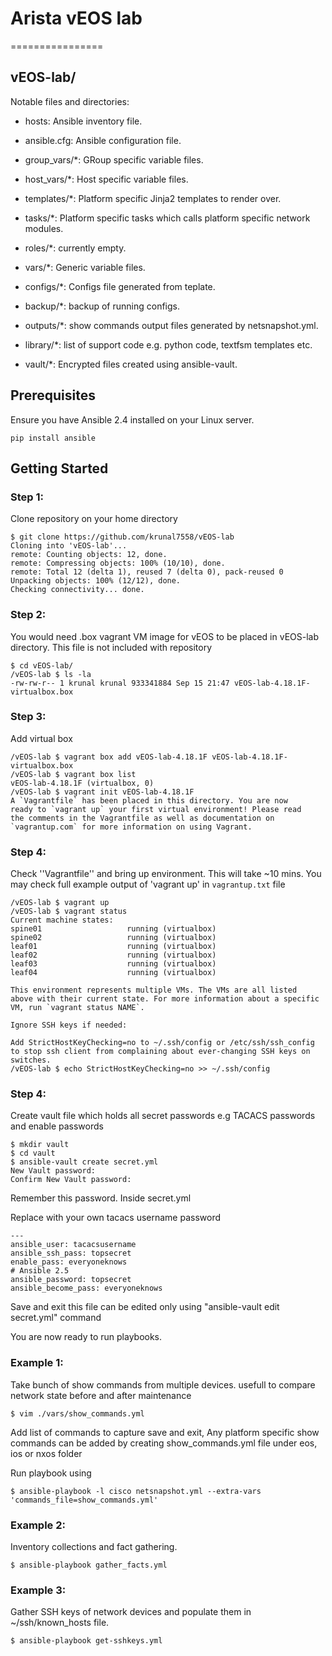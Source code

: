 
# Arista vEOS lab
================

## vEOS-lab/

Notable files and directories:

* hosts: Ansible inventory file. 

* ansible.cfg: Ansible configuration file.

* group_vars/*: GRoup specific variable files.

* host_vars/*: Host specific variable files.

* templates/*: Platform specific Jinja2 templates to render over.

* tasks/*: Platform specific tasks which calls platform specific network modules.

* roles/*: currently empty.

* vars/*: Generic variable files. 

* configs/*: Configs file generated from teplate.

* backup/*: backup of running configs.

* outputs/*: show commands output files generated by netsnapshot.yml.

* library/*: list of support code e.g. python code, textfsm templates etc.

* vault/*: Encrypted files created using ansible-vault. 

## Prerequisites

Ensure you have Ansible 2.4 installed on your Linux server.

	pip install ansible

## Getting Started

### Step 1:

Clone repository on your home directory

	$ git clone https://github.com/krunal7558/vEOS-lab
	Cloning into 'vEOS-lab'...
	remote: Counting objects: 12, done.
	remote: Compressing objects: 100% (10/10), done.
	remote: Total 12 (delta 1), reused 7 (delta 0), pack-reused 0
	Unpacking objects: 100% (12/12), done.
	Checking connectivity... done.


### Step 2:

You would need .box vagrant VM image for vEOS to be placed in vEOS-lab directory. This file is not included with repository

	$ cd vEOS-lab/
	/vEOS-lab $ ls -la
	-rw-rw-r-- 1 krunal krunal 933341884 Sep 15 21:47 vEOS-lab-4.18.1F-virtualbox.box

### Step 3:

Add virtual box 

	/vEOS-lab $ vagrant box add vEOS-lab-4.18.1F vEOS-lab-4.18.1F-virtualbox.box
	/vEOS-lab $ vagrant box list
	vEOS-lab-4.18.1F (virtualbox, 0)
	/vEOS-lab $ vagrant init vEOS-lab-4.18.1F
	A `Vagrantfile` has been placed in this directory. You are now
	ready to `vagrant up` your first virtual environment! Please read
	the comments in the Vagrantfile as well as documentation on
	`vagrantup.com` for more information on using Vagrant.

### Step 4:

Check ''Vagrantfile'' and bring up environment. This will take ~10 mins. You may check full example output of 'vagrant up' in ``vagrantup.txt`` file

	/vEOS-lab $ vagrant up
	/vEOS-lab $ vagrant status
	Current machine states:
	spine01                   running (virtualbox)
	spine02                   running (virtualbox)
	leaf01                    running (virtualbox)
	leaf02                    running (virtualbox)
	leaf03                    running (virtualbox)
	leaf04                    running (virtualbox)

	This environment represents multiple VMs. The VMs are all listed
	above with their current state. For more information about a specific
	VM, run `vagrant status NAME`.

	Ignore SSH keys if needed:

	Add StrictHostKeyChecking=no to ~/.ssh/config or /etc/ssh/ssh_config to stop ssh client from complaining about ever-changing SSH keys on switches.
	/vEOS-lab $ echo StrictHostKeyChecking=no >> ~/.ssh/config


### Step 4:

Create vault file which holds all secret passwords e.g TACACS passwords and enable passwords

	$ mkdir vault
	$ cd vault
	$ ansible-vault create secret.yml
	New Vault password:
	Confirm New Vault password:

Remember this password. Inside secret.yml

Replace with your own tacacs username password

	---
	ansible_user: tacacsusername
	ansible_ssh_pass: topsecret
	enable_pass: everyoneknows
	# Ansible 2.5
	ansible_password: topsecret
	ansible_become_pass: everyoneknows

Save and exit this file can be edited only using "ansible-vault edit secret.yml" command


You are now ready to run playbooks.

### Example 1:

Take bunch of show commands from multiple devices. usefull to compare network state before and after maintenance

	$ vim ./vars/show_commands.yml

Add list of commands to capture save and exit, 
Any platform specific show commands can be added by creating show_commands.yml file under eos, ios or nxos folder

Run playbook using

	$ ansible-playbook -l cisco netsnapshot.yml --extra-vars 'commands_file=show_commands.yml'

### Example 2:

Inventory collections and fact gathering. 

	$ ansible-playbook gather_facts.yml


### Example 3:

Gather SSH keys of network devices and populate them in ~/ssh/known_hosts file.

	$ ansible-playbook get-sshkeys.yml


